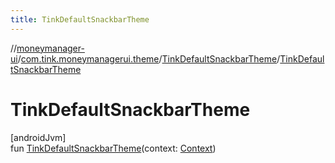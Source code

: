 ```yaml
---
title: TinkDefaultSnackbarTheme
---
```

//[moneymanager-ui](../../../index.html)/[com.tink.moneymanagerui.theme](../index.html)/[TinkDefaultSnackbarTheme](index.html)/[TinkDefaultSnackbarTheme](-tink-default-snackbar-theme.html)



# TinkDefaultSnackbarTheme



[androidJvm]\
fun [TinkDefaultSnackbarTheme](-tink-default-snackbar-theme.html)(context: [Context](https://developer.android.com/reference/kotlin/android/content/Context.html))




